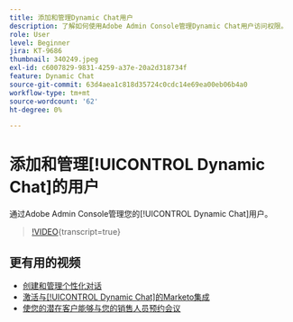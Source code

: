 ```yaml
---
title: 添加和管理Dynamic Chat用户
description: 了解如何使用Adobe Admin Console管理Dynamic Chat用户访问权限。
role: User
level: Beginner
jira: KT-9686
thumbnail: 340249.jpeg
exl-id: c6007829-9831-4259-a37e-20a2d318734f
feature: Dynamic Chat
source-git-commit: 63d4aea1c818d35724c0cdc14e69ea00eb06b4a0
workflow-type: tm+mt
source-wordcount: '62'
ht-degree: 0%

---
```


# 添加和管理[!UICONTROL Dynamic Chat]的用户

通过Adobe Admin Console管理您的[!UICONTROL Dynamic Chat]用户。

>[!VIDEO](https://video.tv.adobe.com/v/345026/?quality=12&learn=on&captions=chi_hans){transcript=true}

## 更有用的视频

* [创建和管理个性化对话](dialogue-management.md)
* [激活与[!UICONTROL Dynamic Chat]的Marketo集成](marketo-integration.md)
* [使您的潜在客户能够与您的销售人员预约会议](meeting-booking.md)
